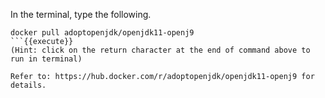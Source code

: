 In the terminal, type the following.
```
docker pull adoptopenjdk/openjdk11-openj9
```{{execute}}
(Hint: click on the return character at the end of command above to run in terminal)

Refer to: https://hub.docker.com/r/adoptopenjdk/openjdk11-openj9 for details.
